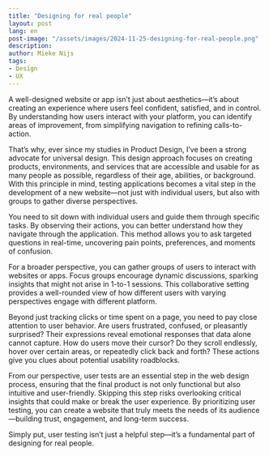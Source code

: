 ```yaml
---
title: "Designing for real people"
layout: post
lang: en
post-image: "/assets/images/2024-11-25-designing-for-real-people.png"
description: 
author: Mieke Nijs
tags:
- Design
- UX
---
```

A well-designed website or app isn’t just about aesthetics—it’s about creating an experience where users feel confident, satisfied, and in control. By understanding how users interact with your platform, you can identify areas of improvement, from simplifying navigation to refining calls-to-action.

That’s why, ever since my studies in Product Design, I’ve been a strong advocate for universal design. This design approach focuses on creating products, environments, and services that are accessible and usable for as many people as possible, regardless of their age, abilities, or background. With this principle in mind, testing applications becomes a vital step in the development of a new website—not just with individual users, but also with groups to gather diverse perspectives.

You need to sit down with individual users and guide them through specific tasks. By observing their actions, you can better understand how they navigate through the application. This method allows you to ask targeted questions in real-time, uncovering pain points, preferences, and moments of confusion.

For a broader perspective, you can gather groups of users to interact with websites or apps. Focus groups encourage dynamic discussions, sparking insights that might not arise in 1-to-1 sessions. This collaborative setting provides a well-rounded view of how different users with varying perspectives engage with different platform.

Beyond just tracking clicks or time spent on a page, you need to pay close attention to user behavior. Are users frustrated, confused, or pleasantly surprised? Their expressions reveal emotional responses that data alone cannot capture. How do users move their cursor? Do they scroll endlessly, hover over certain areas, or repeatedly click back and forth? These actions give you clues about potential usability roadblocks.

From our perspective, user tests are an essential step in the web design process, ensuring that the final product is not only functional but also intuitive and user-friendly. Skipping this step risks overlooking critical insights that could make or break the user experience. By prioritizing user testing, you can create a website that truly meets the needs of its audience—building trust, engagement, and long-term success.

Simply put, user testing isn’t just a helpful step—it’s a fundamental part of designing for real people.